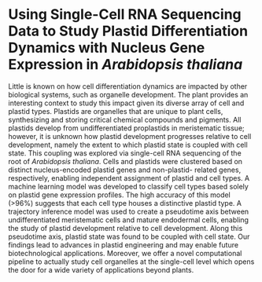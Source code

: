 # Using Single-Cell RNA Sequencing Data to Study Plastid Differentiation Dynamics with Nucleus Gene Expression in *Arabidopsis thaliana*
Little is known on how cell differentiation dynamics are impacted by other biological systems, such as organelle development. The plant provides an interesting context to study this impact given its diverse array of cell and plastid types. Plastids are organelles that are unique to plant cells, synthesizing and storing critical chemical compounds and pigments. All plastids develop from undifferentiated proplastids in meristematic tissue; however, it is unknown how plastid development progresses relative to cell development, namely the extent to which plastid state is coupled with cell state. This coupling was explored via single-cell RNA sequencing of the root of *Arabidopsis thaliana*. Cells and plastids were clustered based on distinct nucleus-encoded plastid genes and non-plastid- related genes, respectively, enabling independent assignment of plastid and cell types. A machine learning model was developed to classify cell types based solely on plastid gene expression profiles. The high accuracy of this model (>96%) suggests that each cell type houses a distinctive plastid type. A trajectory inference model was used to create a pseudotime axis between undifferentiated meristematic cells and mature endodermal cells, enabling the study of plastid development relative to cell development. Along this pseudotime axis, plastid state was found to be coupled with cell state. Our findings lead to advances in plastid engineering and may enable future biotechnological applications. Moreover, we offer a novel computational pipeline to actually study cell organelles at the single-cell level which opens the door for a wide variety of applications beyond plants.
